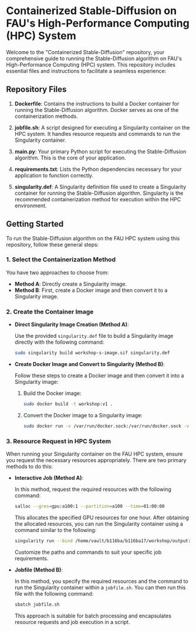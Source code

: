 # Containerized Stable-Diffusion on FAU's High-Performance Computing (HPC) System

Welcome to the "Containerized Stable-Diffusion" repository, your comprehensive guide to running the Stable-Diffusion algorithm on FAU's High-Performance Computing (HPC) system. This repository includes essential files and instructions to facilitate a seamless experience:

## Repository Files

1. **Dockerfile**: Contains the instructions to build a Docker container for running the Stable-Diffusion algorithm. Docker serves as one of the containerization methods.

2. **jobfile.sh**: A script designed for executing a Singularity container on the HPC system. It handles resource requests and commands to run the Singularity container.

3. **main.py**: Your primary Python script for executing the Stable-Diffusion algorithm. This is the core of your application.

4. **requirements.txt**: Lists the Python dependencies necessary for your application to function correctly.

5. **singularity.def**: A Singularity definition file used to create a Singularity container for running the Stable-Diffusion algorithm. Singularity is the recommended containerization method for execution within the HPC environment.

## Getting Started

To run the Stable-Diffusion algorithm on the FAU HPC system using this repository, follow these general steps:

### 1. Select the Containerization Method

You have two approaches to choose from:

- **Method A**: Directly create a Singularity image.
- **Method B**: First, create a Docker image and then convert it to a Singularity image.

### 2. Create the Container Image

- **Direct Singularity Image Creation (Method A)**:

  Use the provided `singularity.def` file to build a Singularity image directly with the following command:

  ```bash
  sudo singularity build workshop-s-image.sif singularity.def
  ```

- **Create Docker Image and Convert to Singularity (Method B)**:

  Follow these steps to create a Docker image and then convert it into a Singularity image:

  1. Build the Docker image:

     ```bash
     sudo docker build -t workshop:v1 .
     ```

  2. Convert the Docker image to a Singularity image:

     ```bash
     sudo docker run -v /var/run/docker.sock:/var/run/docker.sock -v /tmp/test:/output --privileged -t --rm quay.io/singularity/docker2singularity workshop:v1
     ```

### 3. Resource Request in HPC System

When running your Singularity container on the FAU HPC system, ensure you request the necessary resources appropriately. There are two primary methods to do this:

- **Interactive Job (Method A)**:

  In this method, request the required resources with the following command:

  ```bash
  salloc --gres=gpu:a100:1 --partition=a100 --time=01:00:00
  ```

  This allocates the specified GPU resources for one hour. After obtaining the allocated resources, you can run the Singularity container using a command similar to the following:

  ```bash
  singularity run --bind /home/vault/b116ba/b116ba17/workshop/output:/user/source/output --bind /home/vault/b116ba/b116ba17/workshop/stable-diffusion-v1-5:/user/source/stable-diffusion-v1-5 workshop-d2s-image.sif --prompt "portrait Anime black girl cute-fine-face, pretty face, realistic shaded Perfect face, fine details. Anime. realistic shaded lighting by Ilya Kuvshinov Giuseppe Dangelico Pino and Michael Garmash and Rob Rey, IAMAG premiere, WLOP matte print, cute freckles, masterpiece" --n_samples 4
  ```

  Customize the paths and commands to suit your specific job requirements.

- **Jobfile (Method B)**:

  In this method, you specify the required resources and the command to run the Singularity container within a `jobfile.sh`. You can then run this file with the following command:

  ```bash
  sbatch jobfile.sh
  ```

  This approach is suitable for batch processing and encapsulates resource requests and job execution in a script.
